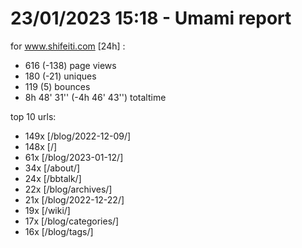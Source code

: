 # 23/01/2023 15:18 - Umami report
for www.shifeiti.com [24h] :

 - 616 (-138) page views
 - 180 (-21) uniques
 - 119 (5) bounces
 - 8h 48' 31'' (-4h 46' 43'') totaltime


top 10 urls:
 - 149x [/blog/2022-12-09/]
 - 148x [/]
 - 61x [/blog/2023-01-12/]
 - 34x [/about/]
 - 24x [/bbtalk/]
 - 22x [/blog/archives/]
 - 21x [/blog/2022-12-22/]
 - 19x [/wiki/]
 - 17x [/blog/categories/]
 - 16x [/blog/tags/]


